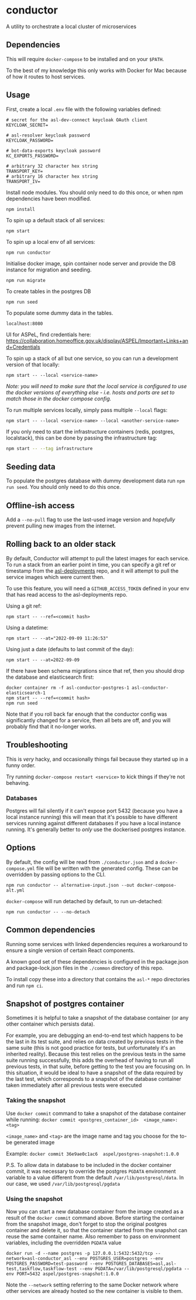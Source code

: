 # conductor

A utility to orchestrate a local cluster of microservices

## Dependencies

This will require `docker-compose` to be installed and on your `$PATH`.

To the best of my knowledge this only works with Docker for Mac because of how it routes to host services.

## Usage

First, create a local `.env` file with the following variables defined:

```
# secret for the asl-dev-connect keycloak OAuth client
KEYCLOAK_SECRET=

# asl-resolver keycloak password
KEYCLOAK_PASSWORD=

# bot-data-exports keycloak password
KC_EXPORTS_PASSWORD=

# arbitrary 32 character hex string
TRANSPORT_KEY=
# arbitrary 16 character hex string
TRANSPORT_IV=
```

Install node modules. You should only need to do this once, or when npm dependencies have been modified.

```
npm install
```

To spin up a default stack of all services:

```
npm start
```

To spin up a local env of all services:

```
npm run conductor
```
Initialise docker image, spin container node server and provide the DB instance for migration and seeding.

````
npm run migrate
````
To create tables in the postgres DB

```
npm run seed
```
To populate some dummy data in the tables.


````
localhost:8080      
````
UI for ASPeL, find credentials here: https://collaboration.homeoffice.gov.uk/display/ASPEL/Important+Links+and+Credentials


To spin up a stack of all but one service, so you can run a development version of that locally:
```
npm start -- --local <service-name>
```

_Note: you will need to make sure that the local service is configured to use the docker versions of everything else - i.e. hosts and ports are set to match those in the docker compose config._

To run multiple services locally, simply pass multiple `--local` flags:

```
npm start -- --local <service-name> --local <another-service-name>
```

If you only need to start the infrastructure containers (redis, postgres, localstack), this can be done by passing the infrastructure tag:

```bash
npm start -- --tag infrastructure
```

## Seeding data

To populate the postgres database with dummy development data run `npm run seed`. You should only need to do this once.

## Offline-ish access

Add a `--no-pull` flag to use the last-used image version and _hopefully_ prevent pulling new images from the internet.

## Rolling back to an older stack

By default, Conductor will attempt to pull the latest images for each service. To run a stack from an earlier point in time,
you can specify a git ref or timestamp from the [asl-deployments](https://github.com/UKHomeOffice/asl-deployments/commits/master)
repo, and it will attempt to pull the service images which were current then.

To use this feature, you will need a `GITHUB_ACCESS_TOKEN` defined in your env that has read access to the asl-deployments repo.

Using a git ref:

```
npm start -- --ref=<commit hash>
```

Using a datetime:

```
npm start -- --at="2022-09-09 11:26:53"
```

Using just a date (defaults to last commit of the day):

```
npm start -- --at=2022-09-09
```

If there have been schema migrations since that ref, then you should drop the database and elasticsearch first:

```
docker container rm -f asl-conductor-postgres-1 asl-conductor-elasticsearch-1
npm start -- --ref=<commit hash>
npm run seed
```

Note that if you roll back far enough that the conductor config was significantly changed for a service, then all bets are
off, and you will probably find that it no-longer works.

## Troubleshooting

This is _very_ hacky, and occasionally things fail because they started up in a funny order.

Try running `docker-compose restart <service>` to kick things if they're not behaving.

### Databases

Postgres will fail silently if it can't expose port 5432 (because you have a local instance running) this will mean that it's possible to have different services running against different databases if you have a local instance running. It's generally better to _only_ use the dockerised postgres instance.

## Options

By default, the config will be read from `./conductor.json` and a `docker-compose.yml` file will be written with the generated config. These can be overridden by passing options to the CLI.

```
npm run conductor -- alternative-input.json --out docker-compose-alt.yml
```

`docker-compose` will run detached by default, to run un-detached:

```
npm run conductor -- --no-detach
```

## Common dependencies

Running some services with linked dependencies requires a workaround to ensure a single version of certain React components.

A known good set of these dependencies is configured in the package.json and package-lock.json files in the `./common` directory of this repo.

To install copy these into a directory that contains the `asl-*` repo directories and run `npm ci`.

## Snapshot of postgres container

Sometimes it is helpful to take a snapshot of the database container (or any other container which persists data).

For example, you are debugging an end-to-end test which happens to be the last in its test suite, and relies on data created by
previous tests in the same suite (this is not good practice for tests, but unfortunately it's an inherited reality).
Because this test relies on the previous tests in the same suite running successfully, this adds the overhead of having to run
all previous tests, in that suite, before getting to the test you are focusing on. In this situation, it would be ideal to
have a snapshot of the data required by the last test, which corresponds to a snapshot of the database container taken immediately
after all previous tests were executed

### Taking the snapshot

Use `docker commit` command to take a snapshot of the database container while running:
`docker commit <postgres_container_id>  <image_name>:<tag>`

`<image_name>` and `<tag>` are the image name and tag you choose for the to-be generated image

Example:
`docker commit 36e9ae0c1ac6  aspel/postgres-snapshot:1.0.0`

P.S. To allow data in database to be included in the docker container commit, it was necessary to override the
postgres `PGDATA` environment variable to a value different from the default `/var/lib/postgresql/data`. In
our case, we used `/var/lib/postgresql/pgdata`


### Using the snapshot

Now you can start a new database container from the image created as a result of the `docker commit` command above.
Before starting the container from the snapshot image, don't forget to stop the original postgres container and delete it,
so that the container started from the snapshot can reuse the same container name.
Also remember to pass on environment variables, including the overridden `PGDATA` value

`docker run -d --name postgres -p 127.0.0.1:5432:5432/tcp --network=asl-conductor_asl --env POSTGRES_USER=postgres --env POSTGRES_PASSWORD=test-password --env POSTGRES_DATABASES=asl,asl-test,taskflow,taskflow-test --env PGDATA=/var/lib/postgresql/pgdata --env PORT=5432 aspel/postgres-snapshot:1.0.0`

Note the `--network` setting referring to the same Docker network where other services are already hosted
so the new container is visible to them.
